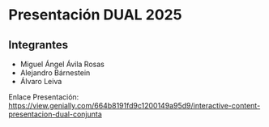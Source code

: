 # Presentación DUAL 2025

## Integrantes

- Miguel Ángel Ávila Rosas
- Alejandro Bárnestein
- Álvaro Leiva

Enlace Presentación: https://view.genially.com/664b8191fd9c1200149a95d9/interactive-content-presentacion-dual-conjunta
